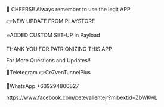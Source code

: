 🍻 CHEERS!! Always remember to use the legit APP. 

👉NEW UPDATE FROM PLAYSTORE

⭐ADDED CUSTOM SET-UP in Payload

THANK YOU FOR PATRIONIZING THIS APP

For More Questions and Updates!!

📌Teletegram 👉Ce7venTunnelPlus

📌WhatsApp +639294800827

https://www.facebook.com/petevalientejr?mibextid=ZbWKwL
